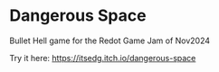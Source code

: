 # Dangerous Space
 Bullet Hell game for the Redot Game Jam of Nov2024

Try it here: https://itsedg.itch.io/dangerous-space
